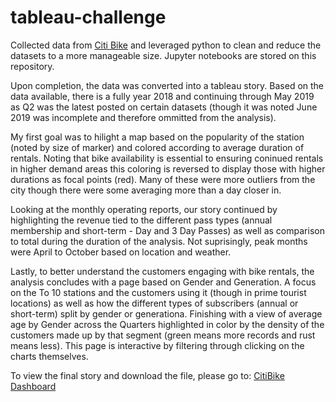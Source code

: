 # tableau-challenge

Collected data from [Citi Bike](https://www.citibikenyc.com/system-data) and leveraged python to clean and reduce the datasets to a more manageable size. Jupyter notebooks are stored on this repository.

Upon completion, the data was converted into a tableau story.  Based on the data available, there is a fully year 2018 and continuing through May 2019 as Q2 was the latest posted on certain datasets (though it was noted June 2019 was incomplete and therefore ommitted from the analysis).

My first goal was to hilight a map based on the popularity of the station (noted by size of marker) and colored according to average duration of rentals. Noting that bike availability is essential to ensuring coninued rentals in higher demand areas this coloring is reversed to display those with higher durations as focal points (red).  Many of these were more outliers from the city though there were some averaging more than a day closer in.

Looking at the monthly operating reports, our story continued by highlighting the revenue tied to the different pass types (annual membership and short-term - Day and 3 Day Passes) as well as comparison to total during the duration of the analysis. Not suprisingly, peak months were April to October based on location and weather.  

Lastly, to better understand the customers engaging with bike rentals, the analysis concludes with a page based on Gender and Generation. A focus on the To 10 stations and the customers using it (though in prime tourist locations) as well as how the different types of subscribers (annual or short-term) split by gender or generationa. Finishing with a view of average age by Gender across the Quarters highlighted in color by the density of the customers made up by that segment (green means more records and rust means less).  This page is interactive by filtering through clicking on the charts themselves.


To view the final story and download the file, please go to:
[CitiBike Dashboard](https://public.tableau.com/views/CitiBikeDashboard_15842443285120/CitiBikeSummary?:display_count=y&:origin=viz_share_link)
